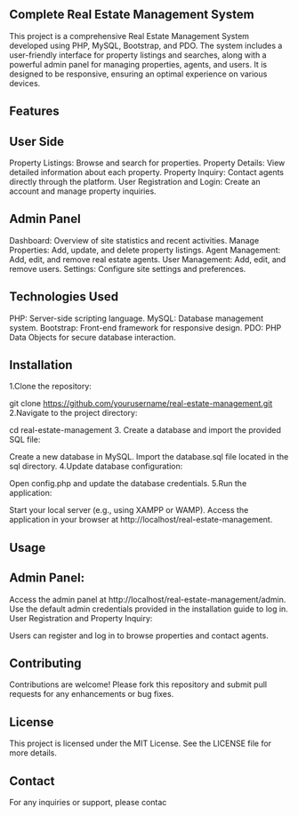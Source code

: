 ## Complete Real Estate Management System
This project is a comprehensive Real Estate Management System developed using PHP, MySQL, Bootstrap, and PDO. The system includes a user-friendly interface for property listings and searches, along with a powerful admin panel for managing properties, agents, and users. It is designed to be responsive, ensuring an optimal experience on various devices.

## Features
## User Side
Property Listings: Browse and search for properties.
Property Details: View detailed information about each property.
Property Inquiry: Contact agents directly through the platform.
User Registration and Login: Create an account and manage property inquiries.
## Admin Panel
Dashboard: Overview of site statistics and recent activities.
Manage Properties: Add, update, and delete property listings.
Agent Management: Add, edit, and remove real estate agents.
User Management: Add, edit, and remove users.
Settings: Configure site settings and preferences.
## Technologies Used
PHP: Server-side scripting language.
MySQL: Database management system.
Bootstrap: Front-end framework for responsive design.
PDO: PHP Data Objects for secure database interaction.
## Installation
1.Clone the repository:

git clone https://github.com/yourusername/real-estate-management.git
2.Navigate to the project directory:

cd real-estate-management
3. Create a database and import the provided SQL file:

Create a new database in MySQL.
Import the database.sql file located in the sql directory.
4.Update database configuration:

Open config.php and update the database credentials.
5.Run the application:

Start your local server (e.g., using XAMPP or WAMP).
Access the application in your browser at http://localhost/real-estate-management.
## Usage
## Admin Panel:

Access the admin panel at http://localhost/real-estate-management/admin.
Use the default admin credentials provided in the installation guide to log in.
User Registration and Property Inquiry:

Users can register and log in to browse properties and contact agents.
## Contributing
Contributions are welcome! Please fork this repository and submit pull requests for any enhancements or bug fixes.

## License
This project is licensed under the MIT License. See the LICENSE file for more details.

## Contact
For any inquiries or support, please contac